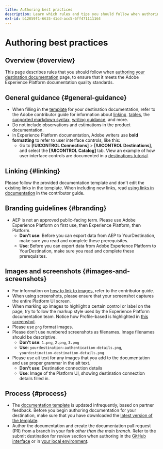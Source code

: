```yaml
---
title: Authoring best practices
description: Learn which rules and tips you should follow when authoring your destination documentation page, to ensure that it meets the Adobe Experience Platform documentation quality standards.
exl-id: b12059f1-6635-41cd-acc5-6ff471111164
---
```

# Authoring best practices

## Overview {#overview}

This page describes rules that you should follow when [authoring your destination documentation](./documentation-instructions.md) page, to ensure that it meets the Adobe Experience Platform documentation quality standards.

## General guidance {#general-guidance}

* When filling in the [template](./self-service-template.md) for your destination documentation, refer to the Adobe contributor guide for information about [linking](https://experienceleague.adobe.com/docs/contributor/contributor-guide/writing-essentials/linking.html?lang=en), [tables](https://experienceleague.adobe.com/docs/contributor/contributor-guide/writing-essentials/markdown.html?lang=en#tables), the [supported markdown syntax](https://experienceleague.adobe.com/docs/contributor/contributor-guide/writing-essentials/markdown.html?lang=en), [writing guidance](https://experienceleague.adobe.com/docs/contributor/contributor-guide/writing-essentials/general-writing-guidance.html?lang=en), and more.
* Do not include observations and estimations in the product documentation.
* In Experience Platform documentation, Adobe writers use **bold formatting** to refer to user interface controls, like this:
  * Go to **[!UICONTROL Connections]** > **[!UICONTROL Destinations]**, and select the **[!UICONTROL Catalog]** tab. View an example of how user interface controls are documented in a [destinations tutorial](https://experienceleague.adobe.com/docs/experience-platform/destinations/ui/activate/activate-batch-profile-destinations.html?lang=en#select-destination).

## Linking {#linking}

Please follow the provided documentation template and don't edit the existing links in the template. When including new links, read [using links in documentation](https://experienceleague.adobe.com/docs/contributor/contributor-guide/writing-essentials/linking.html?lang=en) in the contributor guide.

## Branding guidelines {#branding}

* AEP is not an approved public-facing term. Please use Adobe Experience Platform on first use, then Experience Platform, then Platform.
  * **Don't use**: Before you can export data from AEP to YourDestination, make sure you read and complete these prerequisites. 
  * **Use**: Before you can export data from Adobe Experience Platform to YourDestination, make sure you read and complete these prerequisites.

## Images and screenshots {#images-and-screenshots}

* For information on [how to link to images](https://experienceleague.adobe.com/docs/contributor/contributor-guide/writing-essentials/markdown.html?lang=en#images), refer to the contributor guide.
* When using screenshots, please ensure that your screenshot captures the entire Platform UI screen.
* When marking up images to highlight a certain control or label on the page, try to follow the markup style used by the Experience Platform documentation team. Notice how Profile-based is highlighted in [this screenshot](/help/destinations/catalog/cloud-storage/amazon-s3.md#export-type-frequency).
* Please use `png` format images.
* Please don’t use numbered screenshots as filenames. Image filenames should be descriptive.
  * **Don't use**: `1.png`, `2.png`, `3.png`
  * **Use**: `yourdestination-authentication-details.png`, `yourdestination-destination-details.png`
* Please use alt text for any images that you add to the documentation and use proper grammar in the alt text.
  * **Don't use**: Destination connection details
  * **Use**: Image of the Platform UI, showing destination connection details filled in.

## Process {#process}

* The [documentation template](./self-service-template.md) is updated infrequently, based on partner feedback. Before you begin authoring documentation for your destination, make sure that you have downloaded the [latest version of the template](/help/destinations/destination-sdk/docs-framework/assets/yourdestination-template.zip).
* Author the documentation and create the documentation pull request (PR) from a branch in your fork *other than the main branch*. Refer to the submit destination for review section when authoring in the [GitHub interface](./use-github-interface-to-create-documentation.md#submit-review) or in [your local environment](./work-in-local-environment.md#submit-review).
